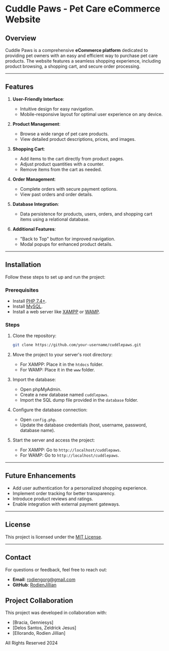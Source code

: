 # Cuddle Paws - Pet Care eCommerce Website

## Overview
Cuddle Paws is a comprehensive **eCommerce platform** dedicated to providing pet owners with an easy and efficient way to purchase pet care products. The website features a seamless shopping experience, including product browsing, a shopping cart, and secure order processing.

---

## Features
1. **User-Friendly Interface**:
   - Intuitive design for easy navigation.
   - Mobile-responsive layout for optimal user experience on any device.

2. **Product Management**:
   - Browse a wide range of pet care products.
   - View detailed product descriptions, prices, and images.

3. **Shopping Cart**:
   - Add items to the cart directly from product pages.
   - Adjust product quantities with a counter.
   - Remove items from the cart as needed.

4. **Order Management**:
   - Complete orders with secure payment options.
   - View past orders and order details.

5. **Database Integration**:
   - Data persistence for products, users, orders, and shopping cart items using a relational database.

6. **Additional Features**:
   - "Back to Top" button for improved navigation.
   - Modal popups for enhanced product details.

---

## Installation
Follow these steps to set up and run the project:

### Prerequisites
- Install [PHP 7.4+](https://www.php.net/downloads).
- Install [MySQL](https://dev.mysql.com/downloads/installer/).
- Install a web server like [XAMPP](https://www.apachefriends.org/index.html) or [WAMP](https://www.wampserver.com/).

### Steps
1. Clone the repository:
   ```bash
   git clone https://github.com/your-username/cuddlepaws.git
   ```

2. Move the project to your server's root directory:
   - For XAMPP: Place it in the `htdocs` folder.
   - For WAMP: Place it in the `www` folder.

3. Import the database:
   - Open phpMyAdmin.
   - Create a new database named `cuddlepaws`.
   - Import the SQL dump file provided in the `database` folder.

4. Configure the database connection:
   - Open `config.php`.
   - Update the database credentials (host, username, password, database name).

5. Start the server and access the project:
   - For XAMPP: Go to `http://localhost/cuddlepaws`.
   - For WAMP: Go to `http://localhost/cuddlepaws`.

---

## Future Enhancements
- Add user authentication for a personalized shopping experience.
- Implement order tracking for better transparency.
- Introduce product reviews and ratings.
- Enable integration with external payment gateways.

---

## License
This project is licensed under the [MIT License](LICENSE).

---

## Contact
For questions or feedback, feel free to reach out:
- **Email**: rodiengorg@gmail.com
- **GitHub**: [RodienJillian](https://github.com/RodienJillian)


## Project Collaboration

This project was developed in collaboration with:

- [Bracia, Genniesys]
- [Delos Santos, Zeldrick Jesus]
- [Ellorando, Rodien Jillian]


All Rights Reserved 2024
